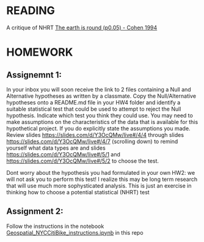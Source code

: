 # READING

A critique of NHRT [The earth is round (p0.05) - Cohen 1994](http://www.iro.umontreal.ca/~dift3913/cours/papers/cohen1994_The_earth_is_round.pdf)

# HOMEWORK

## Assignemnt 1:

In your inbox you will soon receive the link to 2 files containing a Null and Alternative hypotheses as written by a classmate. Copy the Null/Alternative hypotheses onto a README.md file in your HW4 folder and identify a suitable statistical test that could be used to attempt to reject the Null hypothesis. Indicate which test you think they could use. You may need to make assumptions on the characteristics of the data that is available for this hypothetical project. If you do explicitly state the assumptions you made. Review slides https://slides.com/d/Y3OcQMw/live#/4/4 through slides https://slides.com/d/Y3OcQMw/live#/4/7 (scrolling down) to remind yourself what data types are and slides https://slides.com/d/Y3OcQMw/live#/5/1 and https://slides.com/d/Y3OcQMw/live#/5/2 to choose the test.

Dont worry about the hypothesis you had formulated in your own HW2: we will not ask you to perform this test! I realize this may be long term research that will use much more sophysticated analysis. This is just an exercise in thinking how to choose a potential statistical (NHRT) test

## Assignment 2:

Follow the instructions in the notebook [Geospatial_NYCCitiBike_instructions.ipynb](Geospatial_NYCCitiBike_instructions.ipynb) in this repo
